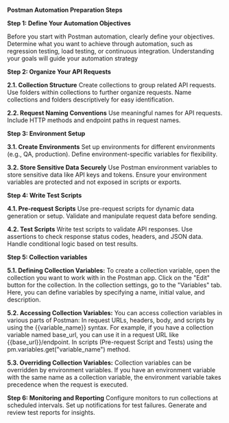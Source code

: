 **Postman Automation Preparation Steps**

**Step 1: Define Your Automation Objectives**

Before you start with Postman automation, clearly define your objectives. Determine what you want to achieve through automation, such as regression testing, load testing, or continuous integration. Understanding your goals will guide your automation strategy

**Step 2: Organize Your API Requests**

**2.1. Collection Structure**
Create collections to group related API requests.
Use folders within collections to further organize requests.
Name collections and folders descriptively for easy identification.

**2.2. Request Naming Conventions**
Use meaningful names for API requests.
Include HTTP methods and endpoint paths in request names.

**Step 3: Environment Setup**

**3.1. Create Environments**
Set up environments for different environments (e.g., QA, production).
Define environment-specific variables for flexibility.

**3.2. Store Sensitive Data Securely**
Use Postman environment variables to store sensitive data like API keys and tokens.
Ensure your environment variables are protected and not exposed in scripts or exports.

**Step 4: Write Test Scripts**

**4.1. Pre-request Scripts**
Use pre-request scripts for dynamic data generation or setup.
Validate and manipulate request data before sending.

**4.2. Test Scripts**
Write test scripts to validate API responses.
Use assertions to check response status codes, headers, and JSON data.
Handle conditional logic based on test results.

**Step 5: Collection variables**

**5.1. Defining Collection Variables:**
To create a collection variable, open the collection you want to work with in the Postman app.
Click on the "Edit" button for the collection.
In the collection settings, go to the "Variables" tab.
Here, you can define variables by specifying a name, initial value, and description.

**5.2. Accessing Collection Variables:**
You can access collection variables in various parts of Postman:
In request URLs, headers, body, and scripts by using the {{variable_name}} syntax. For example, if you have a collection variable named base_url, you can use it in a request URL like {{base_url}}/endpoint.
In scripts (Pre-request Script and Tests) using the pm.variables.get("variable_name") method.

**5.3. Overriding Collection Variables:**
Collection variables can be overridden by environment variables. If you have an environment variable with the same name as a collection variable, the environment variable takes precedence when the request is executed.

**Step 6: Monitoring and Reporting**
Configure monitors to run collections at scheduled intervals.
Set up notifications for test failures.
Generate and review test reports for insights.

